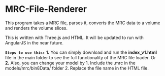 # MRC-File-Renderer

This program takes a MRC file, parses it, converts the MRC data to a volume and renders the volume slices.  

This is written with Three.js and HTML. It will be updated to run with AngularJS in the near future.

**`Steps to use this:`**
**1.** You can simply download and run the **index_v1.html** file in the main folder to see the full functionality of the MRC file loader.
Or
**2.** Also, you can change your model by 
    1. Include the .mrc in the models/mrc/bin8Data/ folder 
    2. Replace the file name in the HTML file.
